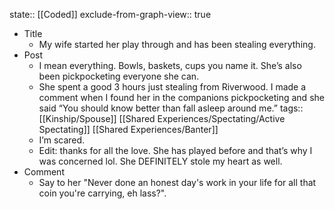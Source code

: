 state:: [[Coded]]
exclude-from-graph-view:: true

- Title
  - My wife started her play through and has been stealing everything.
- Post
  - I mean everything. Bowls, baskets, cups you name it. She’s also been pickpocketing everyone she can.
  - She spent a good 3 hours just stealing from Riverwood. I made a comment when I found her in the companions pickpocketing and she said “You should know better than fall asleep around me.”
    tags:: [[Kinship/Spouse]] [[Shared Experiences/Spectating/Active Spectating]] [[Shared Experiences/Banter]]
  - I’m scared.
  - Edit: thanks for all the love. She has played before and that’s why I was concerned lol. She DEFINITELY stole my heart as well.
- Comment
  - Say to her "Never done an honest day's work in your life for all that coin you're carrying, eh lass?".
